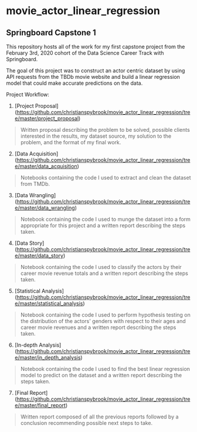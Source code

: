 movie_actor_linear_regression
=============================

Springboard Capstone 1
----------------------

This repository hosts all of the work for my first capstone project from the February 3rd, 2020 cohort of the Data Science Career Track with Springboard.

The goal of this project was to construct an actor centric dataset by using API requests from the TBDb movie website and build a linear regression model that could make accurate predictions on the data.

Project Workflow:

1. [Project Proposal]
(https://github.com/christianspybrook/movie_actor_linear_regression/tree/master/project_proposal)
> Written proposal describing the problem to be solved, possible clients interested in the results, my dataset source, my solution to the problem, and the format of my final work.
2. [Data Acquisition]
(https://github.com/christianspybrook/movie_actor_linear_regression/tree/master/data_acquisition)
> Notebooks containing  the code I used to extract and clean the dataset from TMDb.
3. [Data Wrangling]
(https://github.com/christianspybrook/movie_actor_linear_regression/tree/master/data_wrangling)
> Notebook containing the code I used to munge the dataset into a form appropriate for this project and a written report describing the steps taken.
4. [Data Story]
(https://github.com/christianspybrook/movie_actor_linear_regression/tree/master/data_story)
> Notebook containing the code I used to classify the actors by their career movie revenue totals and a written report describing the steps taken.
5. [Statistical Analysis]
(https://github.com/christianspybrook/movie_actor_linear_regression/tree/master/statistical_analysis)
> Notebook containing the code I used to perform hypothesis testing on the distribution of the actors' genders with respect to their ages and career movie revenues and a written report describing the steps taken.
6. [In-depth Analysis]
(https://github.com/christianspybrook/movie_actor_linear_regression/tree/master/in_depth_analysis)
> Notebook containing the code I used to find the best linear regression model to predict on the dataset and a written report describing the steps taken.
7. [Final Report]
(https://github.com/christianspybrook/movie_actor_linear_regression/tree/master/final_report)
> Written report composed of all the previous reports followed by a conclusion recommending possible next steps to take.